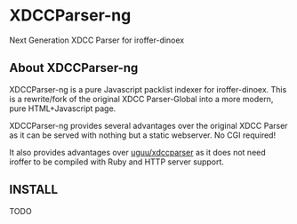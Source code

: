 # XDCCParser-ng
Next Generation XDCC Parser for iroffer-dinoex

## About XDCCParser-ng

XDCCParser-ng is a pure Javascript packlist indexer for iroffer-dinoex. This is a rewrite/fork of the original XDCC Parser-Global into a more modern, pure HTML+Javascript page.

XDCCParser-ng provides several advantages over the original XDCC Parser as it can be served with nothing but a static webserver. No CGI required!

It also provides advantages over [uguu/xdccparser](https://github.com/uguu/xdccparser/) as it does not need iroffer to be compiled with Ruby and HTTP server support.


## INSTALL
TODO
